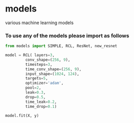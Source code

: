 # models
various machine learning models

### To use any of the models please import as follows

```python
from models import SIMPLE, RCL, ResNet, new_resnet

model = RCL( layers=3,
	     conv_shape=(256, 9),
	     timesteps=3,
	     time_conv_shape=(256, 9),
	     input_shape=(1024, 124),
	     targets=5,
	     optimizer='adam',
	     pool=2,
	     leak=0.3,
	     drop=0.5,
	     time_leak=0.2,
	     time_drop=0.1)

model.fit(X, y)
```
